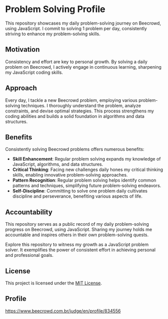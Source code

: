 # Problem Solving Profile

This repository showcases my daily problem-solving journey on Beecrowd, using JavaScript. I commit to solving 1 problem per day, consistently striving to enhance my problem-solving skills.

## Motivation

Consistency and effort are key to personal growth. By solving a daily problem on Beecrowd, I actively engage in continuous learning, sharpening my JavaScript coding skills.

## Approach

Every day, I tackle a new Beecrowd problem, employing various problem-solving techniques. I thoroughly understand the problem, analyze constraints, and devise optimal strategies. This process strengthens my coding abilities and builds a solid foundation in algorithms and data structures.

## Benefits

Consistently solving Beecrowd problems offers numerous benefits:

- **Skill Enhancement**: Regular problem solving expands my knowledge of JavaScript, algorithms, and data structures.
- **Critical Thinking**: Facing new challenges daily hones my critical thinking skills, enabling innovative problem-solving approaches.
- **Pattern Recognition**: Regular problem solving helps identify common patterns and techniques, simplifying future problem-solving endeavors.
- **Self-Discipline**: Committing to solve one problem daily cultivates discipline and perseverance, benefiting various aspects of life.

## Accountability

This repository serves as a public record of my daily problem-solving progress on Beecrowd, using JavaScript. Sharing my journey holds me accountable and inspires others in their own problem-solving quests.

Explore this repository to witness my growth as a JavaScript problem solver. It exemplifies the power of consistent effort in achieving personal and professional goals.

## License

This project is licensed under the [MIT License](LICENSE).

## Profile

https://www.beecrowd.com.br/judge/en/profile/834556
